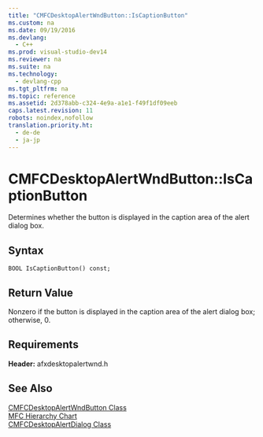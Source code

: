 ```yaml
---
title: "CMFCDesktopAlertWndButton::IsCaptionButton"
ms.custom: na
ms.date: 09/19/2016
ms.devlang: 
  - C++
ms.prod: visual-studio-dev14
ms.reviewer: na
ms.suite: na
ms.technology: 
  - devlang-cpp
ms.tgt_pltfrm: na
ms.topic: reference
ms.assetid: 2d378abb-c324-4e9a-a1e1-f49f1df09eeb
caps.latest.revision: 11
robots: noindex,nofollow
translation.priority.ht: 
  - de-de
  - ja-jp
---
```

# CMFCDesktopAlertWndButton::IsCaptionButton
Determines whether the button is displayed in the caption area of the alert dialog box.  
  
## Syntax  
  
```  
BOOL IsCaptionButton() const;  
```  
  
## Return Value  
 Nonzero if the button is displayed in the caption area of the alert dialog box; otherwise, 0.  
  
## Requirements  
 **Header:** afxdesktopalertwnd.h  
  
## See Also  
 [CMFCDesktopAlertWndButton Class](../vs140/CMFCDesktopAlertWndButton-Class.md)   
 [MFC Hierarchy Chart](../vs140/Hierarchy-Chart.md)   
 [CMFCDesktopAlertDialog Class](../vs140/CMFCDesktopAlertDialog-Class.md)